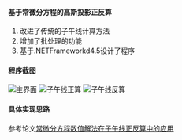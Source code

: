#### 基于常微分方程的高斯投影正反算

1. 改进了传统的子午线计算方法
2. 增加了批处理的功能
3. 基于.NETFrameworkd4.5设计了程序

#### 程序截图

![主界面](http://image.cnki.net/getimage.ashx?id=TLHC2018010040001)
![子午线正算](http://image.cnki.net/getimage.ashx?id=TLHC2018010040002)
![子午线反算](http://image.cnki.net/getimage.ashx?id=TLHC2018010040003)

#### 具体实现思路

参考论文[常微分方程数值解法在子午线正反算中的应用](http://kns.cnki.net/KCMS/detail/detail.aspx?dbcode=CJFQ&dbname=CJFDTEMP&filename=TLHC201801004&uid=WEEvREcwSlJHSldRa1FhdkJkVWI2K2JQRXFxUjBYdExYTzgvdUpHQ1l4VT0=$9A4hF_YAuvQ5obgVAqNKPCYcEjKensW4ggI8Fm4gTkoUKaID8j8gFw!!&v=MjIyMzZyV00xRnJDVVJMS2ZaT2R2RnluaFZyek5NU0hEYmJHNEg5bk1ybzlGWUlSOGVYMUx1eFlTN0RoMVQzcVQ=)